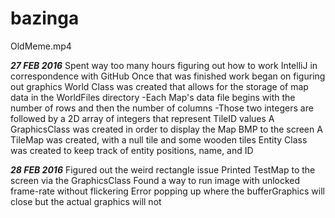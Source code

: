 # bazinga
OldMeme.mp4

***27 FEB 2016***
Spent way too many hours figuring out how to work IntelliJ in correspondence with GitHub
Once that was finished work began on figuring out graphics
World Class was created that allows for the storage of map data in the WorldFiles directory
    -Each Map's data file begins with the number of rows and then the number of columns
    -Those two integers are followed by a 2D array of integers that represent TileID values
A GraphicsClass was created in order to display the Map BMP to the screen
A TileMap was created, with a null tile and some wooden tiles
Entity Class was created to keep track of entity positions, name, and ID

***28 FEB 2016***
Figured out the weird rectangle issue
Printed TestMap to the screen via the GraphicsClass
Found a way to run image with unlocked frame-rate without flickering
Error popping up where the bufferGraphics will close but the actual graphics will not